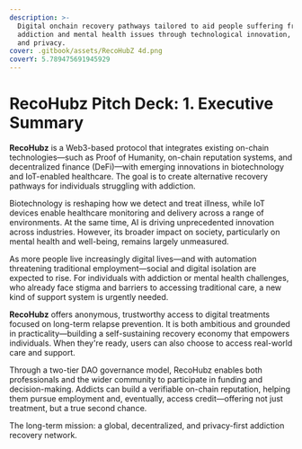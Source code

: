 ```yaml
---
description: >-
  Digital onchain recovery pathways tailored to aid people suffering from
  addiction and mental health issues through technological innovation, anonymity
  and privacy.
cover: .gitbook/assets/RecoHubZ 4d.png
coverY: 5.789475691945929
---
```


# RecoHubz Pitch Deck: 1. Executive Summary

**RecoHubz** is a Web3-based protocol that integrates existing on-chain technologies—such as Proof of Humanity, on-chain reputation systems, and decentralized finance (DeFi)—with emerging innovations in biotechnology and IoT-enabled healthcare. The goal is to create alternative recovery pathways for individuals struggling with addiction.

Biotechnology is reshaping how we detect and treat illness, while IoT devices enable healthcare monitoring and delivery across a range of environments. At the same time, AI is driving unprecedented innovation across industries. However, its broader impact on society, particularly on mental health and well-being, remains largely unmeasured.

As more people live increasingly digital lives—and with automation threatening traditional employment—social and digital isolation are expected to rise. For individuals with addiction or mental health challenges, who already face stigma and barriers to accessing traditional care, a new kind of support system is urgently needed.

**RecoHubz** offers anonymous, trustworthy access to digital treatments focused on long-term relapse prevention. It is both ambitious and grounded in practicality—building a self-sustaining recovery economy that empowers individuals. When they're ready, users can also choose to access real-world care and support.

Through a two-tier DAO governance model, RecoHubz enables both professionals and the wider community to participate in funding and decision-making. Addicts can build a verifiable on-chain reputation, helping them pursue employment and, eventually, access credit—offering not just treatment, but a true second chance.

The long-term mission: a global, decentralized, and privacy-first addiction recovery network.
